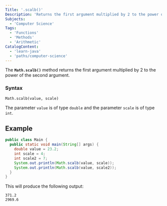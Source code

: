 ```yaml
---
Title: '.scalb()'
Description: 'Returns the first argument multiplied by 2 to the power of the second argument.'
Subjects:
  - 'Computer Science'
Tags:
  - 'Functions'
  - 'Methods'
  - 'Arithmetic'
CatalogContent:
  - 'learn-java'
  - 'paths/computer-science'
---
```


The **`Math.scalb()`** method returns the first argument multiplied by 2 to the power of the second argument. 

### Syntax

```pseudo
Math.scalb(value, scale)
```

The parameter `value` is of type `double` and the parameter `scale` is of type `int`.

## Example

```java
public class Main {
  public static void main(String[] args) {
    double value = 23.2;
    int scale = 4;
    int scale2 = 7;
    System.out.println(Math.scalb(value, scale));
    System.out.println(Math.scalb(value, scale2));
  }
}
```

This will produce the following output:

```shell
371.2
2969.6
```
